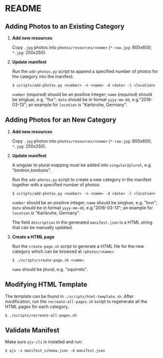 # README

## Adding Photos to an Existing Category

1. **Add new resources**

    Copy `.jpg` photos into `photos/resources/<name>` (`*-raw.jpg`: 800x600; `*.jpg`: 250x250).

2. **Update manifest**

    Run the `add-photos.py` script to append a specified number of photos for the category into the manifest:

    ```console
    $ scripts/add-photos.py <number> -n <name> -d <date> -l <location>
    ```
    `number` (_required_) should be an positive integer; `name` (_required_) should be singluar, e.g. "fox"; `date` should be in format `yyyy-mm-dd`, e.g."2016-03-13"; an example for `location` is "Karlsruhe, Germany".

## Adding Photos for an New Category

1. **Add new resources**

    Copy `.jpg` photos into `photos/resources/<name>` (`*-raw.jpg`: 800x600; `*.jpg`: 250x250).

2. **Update manifest**

    A singular to plural mapping must be added into `singular2plural`, e.g. "bonbon,bonbons".

    Run the `add-photos.py` script to create a new category in the manifest together with a specified number of photos:

    ```console
    $ scripts/add-photos.py <number> -n <name> -d <date> -l <location>
    ```

    `number` should be an positive integer; `name` should be singluar, e.g. "bon"; `date` should be in format `yyyy-mm-dd`, e.g."2016-03-13"; an example for `location` is "Karlsruhe, Germany".

    The field `description` in the generated `manifest.json` is a HTML string that can be manually updated.

3. **Create a HTML page**

    Run the `create-page.sh` script to generate a HTML file for the new category which can be browsed at `/photos/<name>`:

    ```console
    $ ./scripts/create-page.sh <name>
    ```
    `name` should be plural, e.g. "squirrels".

## Modifying HTML Template

The template can be found in `./scripts/html-template.sh`. After modification, run the `recreate-all-pages.sh` script to regenerate all the HTML pages for each category.

```console
$ ./scripts/recreate-all-pages.sh
```

## Validate Manifest

Make sure `ajv-cli` is installed and run:

```console
$ ajv -s manifest_schema.json -d manifest.json
```
